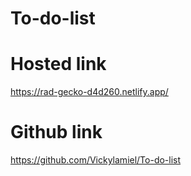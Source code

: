 # To-do-list

# Hosted link
https://rad-gecko-d4d260.netlify.app/

# Github link
https://github.com/Vickylamiel/To-do-list
